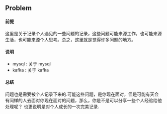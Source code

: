 ## 			Problem

#### 前提

​		这里是关于记录个人遇见的一些问题的记录，这些问题可能来源工作，也可能来源生活，也可能来源个人思考。总之，这里就是觉得许多问题的地方。

#### 说明

-  mysql :  关于 mysql
- kafka : 关于 kafka

#### 总结

​		问题也是需要被个人记录下来的.可能这些问题，是你现在面对，但是可能有天会有同样的人去面对你现在面对的问题，那么，你是不是可以分享一些个人经验给他处理呢？ 也更说明是对个人成长的一次完美记录.